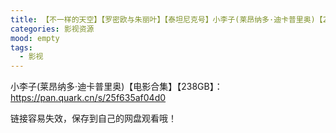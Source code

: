 ```yaml
---
title: 【不一样的天空】【罗密欧与朱丽叶】【泰坦尼克号】小李子(莱昂纳多·迪卡普里奥)【24部经典电影合集】【238GB】
categories: 影视资源
mood: empty
tags:
  - 影视
---
```





小李子(莱昂纳多·迪卡普里奥)【电影合集】【238GB】：https://pan.quark.cn/s/25f635af04d0




链接容易失效，保存到自己的网盘观看哦！